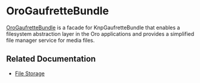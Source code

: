 <a id="bundle-docs-platform-gaufrette-bundle"></a>

# OroGaufretteBundle

<a href="https://github.com/oroinc/platform/tree/master/src/Oro/Bundle/GaufretteBundle" target="_blank">OroGaufretteBundle</a> is a facade for KnpGaufretteBundle that enables a filesystem abstraction layer in the Oro applications and provides a simplified file manager service for media files.

## Related Documentation

* [File Storage](../../../backend/architecture/tech-stack/file-storage.md#backend-file-storage)

<!-- Frontend -->
